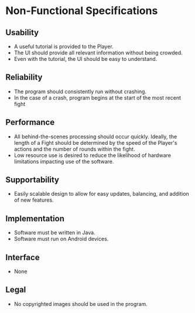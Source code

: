 # Non-Functional Specifications

## Usability

- A useful tutorial is provided to the Player.
- The UI should provide all relevant information without being crowded.
- Even with the tutorial, the UI should be easy to understand.

## Reliability

- The program should consistently run without crashing.
- In the case of a crash, program begins at the start of the most recent fight

## Performance

- All behind-the-scenes processing should occur quickly. Ideally, the length of a Fight should be determined by the speed of the Player's actions and the number of rounds within the fight.
- Low resource use is desired to reduce the likelihood of hardware limitations impacting use of the software.

## Supportability

- Easily scalable design to allow for easy updates, balancing, and addition of new features.

## Implementation

- Software must be written in Java.
- Software must run on Android devices.

## Interface
- None

## Legal

- No copyrighted images should be used in the program.
